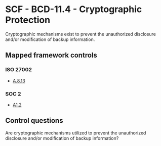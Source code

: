 # SCF - BCD-11.4 - Cryptographic Protection
Cryptographic mechanisms exist to prevent the unauthorized disclosure and/or modification of backup information.
## Mapped framework controls
### ISO 27002
- [A.8.13](../iso27002/a-8.md#a813)
  
### SOC 2
- [A1.2](../soc2/a12.md)
  
## Control questions
Are cryptographic mechanisms utilized to prevent the unauthorized disclosure and/or modification of backup information?
  